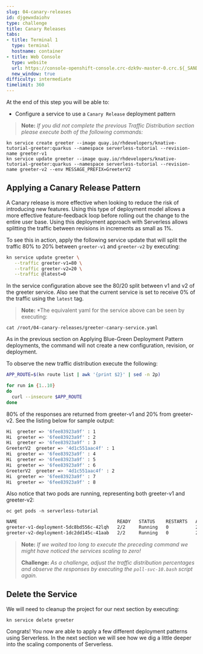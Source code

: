 ```yaml
---
slug: 04-canary-releases
id: djgewxdaiohv
type: challenge
title: Canary Releases
tabs:
- title: Terminal 1
  type: terminal
  hostname: container
- title: Web Console
  type: website
  url: https://console-openshift-console.crc-dzk9v-master-0.crc.${_SANDBOX_ID}.instruqt.io
  new_window: true
difficulty: intermediate
timelimit: 360
---
```

At the end of this step you will be able to:
- Configure a service to use a `Canary Release` deployment pattern

> **Note:** *If you did not complete the previous Traffic Distribution section please execute both of the following commands:*

```
kn service create greeter --image quay.io/rhdevelopers/knative-tutorial-greeter:quarkus --namespace serverless-tutorial --revision-name greeter-v1
kn service update greeter --image quay.io/rhdevelopers/knative-tutorial-greeter:quarkus --namespace serverless-tutorial --revision-name greeter-v2 --env MESSAGE_PREFIX=GreeterV2
```

## Applying a Canary Release Pattern
A Canary release is more effective when looking to reduce the risk of introducing new features. Using this type of deployment model allows a more effective feature-feedback loop before rolling out the change to the entire user base.  Using this deployment approach with Serverless allows splitting the traffic between revisions in increments as small as 1%.

To see this in action, apply the following service update that will split the traffic 80% to 20% between `greeter-v1` and `greeter-v2` by executing:

```bash
kn service update greeter \
   --traffic greeter-v1=80 \
   --traffic greeter-v2=20 \
   --traffic @latest=0
```

In the service configuration above see the 80/20 split between v1 and v2 of the greeter service.  Also see that the current service is set to receive 0% of the traffic using the `latest` tag.

> **Note:** *The equivalent yaml for the service above can be seen by executing:

```
cat /root/04-canary-releases/greeter-canary-service.yaml
```

As in the previous section on Applying Blue-Green Deployment Pattern deployments, the command will not create a new configuration, revision, or deployment.

To observe the new traffic distribution execute the following:

```bash
APP_ROUTE=$(kn route list | awk '{print $2}' | sed -n 2p)

for run in {1..10}
do
  curl --insecure $APP_ROUTE
done
```

80% of the responses are returned from greeter-v1 and 20% from greeter-v2. See the listing below for sample output:

```bash
Hi  greeter => '6fee83923a9f' : 1
Hi  greeter => '6fee83923a9f' : 2
Hi  greeter => '6fee83923a9f' : 3
GreeterV2  greeter => '4d1c551aac4f' : 1
Hi  greeter => '6fee83923a9f' : 4
Hi  greeter => '6fee83923a9f' : 5
Hi  greeter => '6fee83923a9f' : 6
GreeterV2  greeter => '4d1c551aac4f' : 2
Hi  greeter => '6fee83923a9f' : 7
Hi  greeter => '6fee83923a9f' : 8
```

Also notice that two pods are running, representing both greeter-v1 and greeter-v2:

```
oc get pods -n serverless-tutorial
```

```bash
NAME                                     READY   STATUS    RESTARTS   AGE
greeter-v1-deployment-5dc8bd556c-42lqh   2/2     Running   0          29s
greeter-v2-deployment-1dc2dd145c-41aab   2/2     Running   0          20s
```

> **Note:** *If we waited too long to execute the preceding command we might have noticed the services scaling to zero!*
>
> **Challenge:** *As a challenge, adjust the traffic distribution percentages and observe the responses by executing the `poll-svc-10.bash` script again.*

## Delete the Service

We will need to cleanup the project for our next section by executing:

```
kn service delete greeter
```

Congrats! You now are able to apply a few different deployment patterns using Serverless.  In the next section we will see how we dig a little deeper into the scaling components of Serverless.
